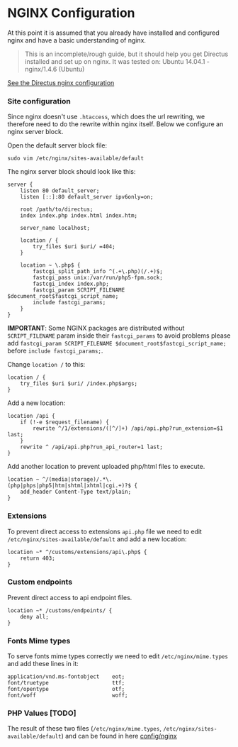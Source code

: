 # NGINX Configuration
At this point it is assumed that you already have installed and configured nginx and have a basic understanding of nginx. 

>This is an incomplete/rough guide, but it should help you get Directus installed and set up on nginx. It was tested on: Ubuntu 14.04.1 - nginx/1.4.6 (Ubuntu)

[See the Directus nginx configuration](https://github.com/RNGR/directus-vagrant/tree/master/config/nginx)

### Site configuration

Since nginx doesn't use `.htaccess`, which does the url rewriting, we therefore need to do the rewrite within nginx itself. Below we configure an nginx server block.

Open the default server block file:
```
sudo vim /etc/nginx/sites-available/default
```

The nginx server block should look like this:

```
server {
    listen 80 default_server;
    listen [::]:80 default_server ipv6only=on;

    root /path/to/directus;
    index index.php index.html index.htm;

    server_name localhost;

    location / {
        try_files $uri $uri/ =404;
    }
    
    location ~ \.php$ {
        fastcgi_split_path_info ^(.+\.php)(/.+)$;
        fastcgi_pass unix:/var/run/php5-fpm.sock;
        fastcgi_index index.php;
        fastcgi_param SCRIPT_FILENAME $document_root$fastcgi_script_name;
        include fastcgi_params;
    }
}
```

**IMPORTANT**: Some NGINX packages are distributed without `SCRIPT_FILENAME` param inside their `fastcgi_params`
to avoid problems please add `fastcgi_param SCRIPT_FILENAME $document_root$fastcgi_script_name;` before `include fastcgi_params;`.

Change `location /` to this:
```
location / {
    try_files $uri $uri/ /index.php$args;
}
```

Add a new location:
```
location /api {
	if (!-e $request_filename) {
		rewrite ^/1/extensions/([^/]+) /api/api.php?run_extension=$1 last;
	}
	rewrite ^ /api/api.php?run_api_router=1 last;
}
```

Add another location to prevent uploaded php/html files to execute.
```
location ~ ^/(media|storage)/.*\.(php|phps|php5|htm|shtml|xhtml|cgi.+)?$ {
    add_header Content-Type text/plain;
}
```

### Extensions
To prevent direct access to extensions `api.php` file we need to edit `/etc/nginx/sites-available/default` and add a new location:

```
location ~* ^/customs/extensions/api\.php$ {
    return 403;
}
```

### Custom endpoints
Prevent direct access to api endpoint files.

```
location ~* /customs/endpoints/ {
	deny all;
}
```

### Fonts Mime types

To serve fonts mime types correctly we need to edit `/etc/nginx/mime.types` and add these lines in it:
```
application/vnd.ms-fontobject    eot;
font/truetype                    ttf;
font/opentype                    otf;
font/woff                        woff;
```


### PHP Values **[TODO]**

The result of these two files (`/etc/nginx/mime.types`, `/etc/nginx/sites-available/default`) and  can be found in here [config/nginx](https://github.com/RNGR/directus-vagrant/tree/master/config/nginx)
